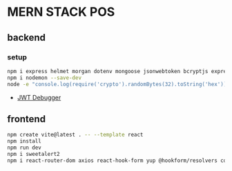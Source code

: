 # MERN STACK POS

## backend

### setup

```bash
npm i express helmet morgan dotenv mongoose jsonwebtoken bcryptjs express-validator express-rate-limit
npm i nodemon --save-dev
node -e "console.log(require('crypto').randomBytes(32).toString('hex'))"
```

- [JWT Debugger](https://www.jwt.io/)

## frontend

```bash
npm create vite@latest . -- --template react
npm install
npm run dev
npm i sweetalert2
npm i react-router-dom axios react-hook-form yup @hookform/resolvers cors
```
